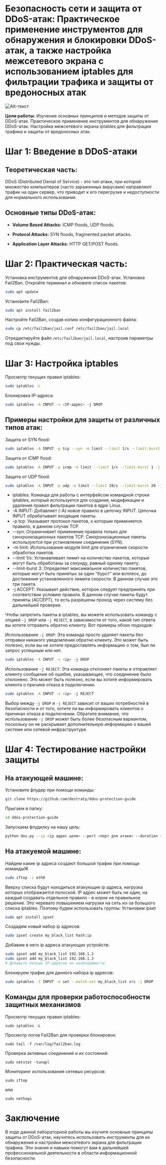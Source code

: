 # Безопасность сети и защита от DDoS-атак: Практическое применение инструментов для обнаружения и блокировки DDoS-атак, а также настройка межсетевого экрана с использованием iptables для фильтрации трафика и защиты от вредоносных атак

![Alt-текст](https://media.licdn.com/dms/image/D4D12AQHm1jnyv7m8JQ/article-cover_image-shrink_720_1280/0/1685207257405?e=2147483647&v=beta&t=qDADzXUadnxTNHjy93bdZl2aoGFEyVmYgz2nom1yuWk "Орк")


**Цели работы:**
Изучение основных принципов и методов защиты от DDoS-атак.
Практическое применение инструментов для обнаружения DDoS-атак.
Настройка межсетевого экрана iptables для фильтрации трафика и защиты от вредоносных атак.

# Шаг 1: Введение в DDoS-атаки
## Теоретическая часть:
DDoS (Distributed Denial of Service) - это тип атаки, при которой множество компьютеров (часто зараженных вирусами) направляют трафик на один сервер, что приводит к его перегрузке и недоступности для нормального использования.
## Основные типы DDoS-атак:

- **Volume Based Attacks:** ICMP floods, UDP floods.

- **Protocol Attacks:** SYN floods, fragmented packet attacks.

- **Application Layer Attacks:** HTTP GET/POST floods.

# Шаг 2: Практическая часть:

Установка инструментов для обнаружения DDoS-атак.
Установка Fail2Ban.
Откройте терминал и обновите список пакетов:
```bash
sudo apt update
```
Установите Fail2Ban:
```bash
sudo apt install fail2ban
```
Настройте Fail2Ban, создав копию конфигурационного файла:
```bash
sudo cp /etc/fail2ban/jail.conf /etc/fail2ban/jail.local
```
Отредактируйте файл ```/etc/fail2ban/jail.local```, настроив параметры под свои нужды.

# Шаг 3: Настройка iptables
Просмотр текущих правил iptables:
```bash
sudo iptables -L
```
Блокировка IP-адреса:
```bash
sudo iptables -A INPUT -s <IP-адрес> -j DROP
```
## Примеры настройки для защиты от различных типов атак:
Защита от SYN flood:
```bash
sudo iptables -A INPUT -p tcp --syn -m limit --limit 1/s --limit-burst 3 -j ACCEPT
```
Защита от ICMP flood:
```bash
sudo iptables -A INPUT -p icmp -m limit --limit 1/s --limit-burst 1 -j ACCEPT
```
Защита от UDP flood:
```bash
sudo iptables -A INPUT -p udp -m limit --limit 10/s --limit-burst 20 -j ACCEPT
```

- iptables: Команда для работы с интерфейсом командной строки iptables, который используется для создания, модификации и удаления правил фильтрации пакетов в ядре Linux.
- -A INPUT: Добавляет (-A) новое правило в цепочку INPUT. Цепочка INPUT обрабатывает входящие пакеты.
- -p tcp: Указывает протокол пакетов, к которым применяется правило, в данном случае TCP.
- --syn: Ограничивает применение правила только для синхронизационных пакетов TCP. Синхронизационные пакеты используются при установлении соединения (SYN).
- -m limit: Использование модуля limit для ограничения скорости обработки пакетов.
- --limit 1/s: Устанавливает лимит на количество пакетов, которые могут быть обработаны за секунду, равный одному пакету.
- --limit-burst 3: Определяет максимальное количество пакетов, которые могут быть принятых за один "бурст" или всплеск, до достижения установленного лимита скорости. В данном случае это три пакета.
- -j ACCEPT: Указывает действие, которое следует предпринять при соответствии условию правила. В данном случае пакеты будут приняты (ACCEPT), то есть разрешены проход через систему без дальнейшей проверки.

Чтобы запретить пакеты в iptables, вы можете использовать команду с опцией ```-j DROP``` или ```-j REJECT```, в зависимости от того, какой тип ответа вы хотите отправить обратно клиенту. Вот примеры обоих подходов:

Использование ```-j DROP```: Эта команда просто удаляет пакеты без отправки никакого уведомления обратно клиенту. Это может быть полезно, если вы не хотите предоставлять информацию о том, был ли запрос успешным или нет.
```bash
sudo iptables -A INPUT -s <ip> -j DROP
```
Использование ```-j REJECT```: Эта команда отклоняет пакеты и отправляет клиенту сообщение об ошибке, указывающее, что соединение было отклонено. Это может быть полезно, если вы хотите информировать клиента о причине отказа в подключении.
```bash
sudo iptables -A INPUT -s <ip> -j REJECT
```


Выбор между ```-j DROP``` и ```-j REJECT``` зависит от ваших потребностей в безопасности и от того, хотите ли вы информировать клиентов о причинах отказа в подключении. Обратите внимание, что использование ```-j DROP``` может быть более безопасным вариантом, поскольку он не раскрывает дополнительную информацию о вашей системе или сетевой инфраструктуре.

# Шаг 4: Тестирование настройки защиты
## На атакующей машине:
Установите флудер при помощи команды:
```bash
git clone https://github.com/destraty/ddos-protection-guide
```
Прыгаем в папку:
```bash
cd ddos-protection-guide
```

Запускаем флудилку на нашу цель:
```bash
python dos.py --ip <ip адрес цели> --port <порт для атаки> --duration <время атаки в секундах>
```
## На атакуемой машине:
Найдем какие ip адреса создают большой трафик при помощи командыЖ
```bash
sudo iftop -i eth0
```
Вверху списка будут находиться атакующие ip адреса, нагрузка которых отображается полоской.
IP адрес может быть не один, на каждый создавать отдельное правило - в корне не правильное решение. Это черевато повышением нагрузки на сеть из-за большого списка iptables.
Поэтому будем использовать группы:
Установим ipset
```bash
sudo apt install ipset
```
Создадим новый набор ip адресов:
```bash
sudo ipset create my_black_list hash:ip
```
Добавим в него ip адреса атакующих устройств:
```bash
sudo ipset add my_black_list 192.168.1.2
sudo ipset add my_black_list 192.168.1.3
# Добавьте больше IP-адресов по необходимости
```

Блокируем трафик для данного набора ip адресов:
```bash
sudo iptables -I INPUT -m set --match-set my_black_list src -j DROP
```
## Команды для проверки работоспособности защитных механизмов

Просмотр текущих правил iptables:
```
sudo iptables -L
```

Просмотр логов Fail2Ban для проверки блокировок:
```
sudo tail -f /var/log/fail2ban.log
```

Проверка активных соединений и их состояний:
```
sudo netstat -tunapl
```
Мониторинг использования сетевых ресурсов:
```
sudo iftop
``` 
или 
```
sudo nethogs
```
# Заключение
В ходе данной лабораторной работы вы изучите основные принципы защиты от DDoS-атак, научитесь использовать инструменты для их обнаружения и настройки межсетевого экрана для фильтрации трафика. Эти знания и навыки помогут вам в дальнейшей профессиональной деятельности в области информационной безопасности.
